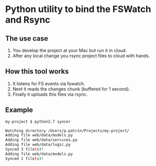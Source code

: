 # Python utility to bind the FSWatch and Rsync

## The use case

1. You develop the project at your Mac but run it in cloud.
2. After any local change you rsync project files to cloud with hands.

## How this tool works

1. It listens for FS events via fswatch.
2. Next it reads the changes chunk (buffered for 1 second).
3. Finally it uploads this files via rsync.

## Example

```sh
my-project $ python2.7 syncer

Watching directory /Users/p.patrin/Projects/my-project/
Adding file web/data/models.py
Adding file web/data/services.py
Adding file web/data/logic.py
Synced 3 file(s)!
Adding file web/data/models.py
Synced 1 file(s)!
```
